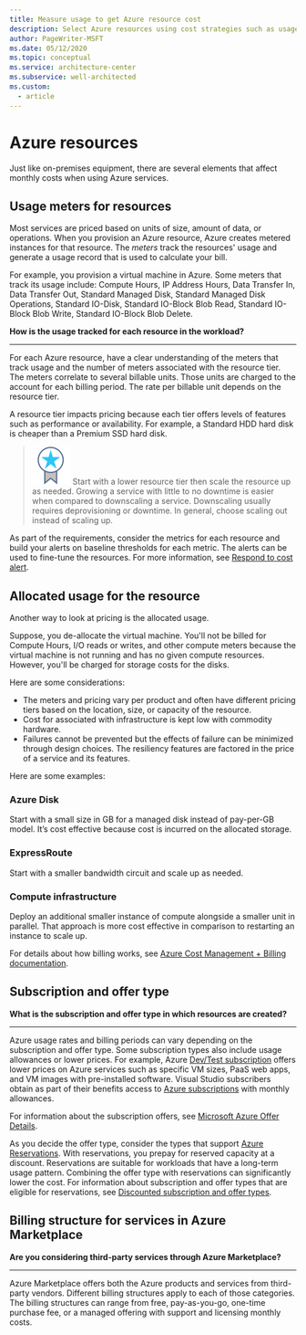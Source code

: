 ```yaml
---
title: Measure usage to get Azure resource cost
description: Select Azure resources using cost strategies such as usage meters, allocated usage, subscription and offer types, or Azure Marketplace billing structures.
author: PageWriter-MSFT
ms.date: 05/12/2020
ms.topic: conceptual
ms.service: architecture-center
ms.subservice: well-architected
ms.custom:
  - article
---
```


# Azure resources 
Just like on-premises equipment, there are several elements that affect monthly costs when using Azure services. 

## Usage meters for resources
Most services are priced based on units of size, amount of data, or operations. When you provision an Azure resource, Azure creates metered instances for that resource. The _meters_ track the resources' usage and generate a usage record that is used to calculate your bill.

For example, you provision a virtual machine in Azure. Some meters that track its usage include: Compute Hours, IP Address Hours, Data Transfer In, Data Transfer Out, Standard Managed Disk, Standard Managed Disk Operations, Standard IO-Disk, Standard IO-Block Blob Read, Standard IO-Block Blob Write, Standard IO-Block Blob Delete.


**How is the usage tracked for each resource in the workload?**  
***

For each Azure resource, have a clear understanding of the meters that track usage and the number of meters associated with the resource tier. The meters correlate to several billable units. Those units are charged to the account for each billing period. The rate per billable unit depends on the resource tier. 

A resource tier impacts pricing because each tier offers levels of features such as performance or availability. For example, a Standard HDD hard disk is cheaper than a Premium SSD hard disk. 

> ![Task](../../_images/i-best-practices.svg) Start with a lower resource tier then scale the resource up as needed. Growing a service with little to 
no downtime is easier when compared to downscaling a service. Downscaling usually requires deprovisioning or downtime. In general, choose scaling out instead of scaling up.

As part of the requirements, consider the metrics for each resource  and build your alerts on baseline thresholds for each metric. The alerts can be used to fine-tune the resources. For more information, see [Respond to cost alert](monitor-alert.md).

## Allocated usage for the resource

Another way to look at pricing is the allocated usage.

Suppose, you de-allocate the virtual machine. You'll not be billed for Compute Hours, I/O reads or writes, and other compute meters because the virtual machine is not running and has no given compute resources. However, you'll be charged for storage costs for the disks.

Here are some considerations:
- The meters and pricing vary per product and often have different pricing tiers based on the location, size, or capacity of the resource.
- Cost for associated with infrastructure is kept low with commodity hardware.
- Failures cannot be prevented but the effects of failure can be minimized through design choices. The resiliency features are factored in the price of a service and its features.

Here are some examples:

### Azure Disk
Start with a small size in GB for a managed disk instead of pay-per-GB model. It’s cost effective because cost is incurred on the allocated storage. 
### ExpressRoute
Start with a smaller bandwidth circuit and scale up as needed. 
### Compute infrastructure
Deploy an additional smaller instance of compute alongside a smaller unit in parallel. That approach is more cost effective in comparison to restarting an instance to scale up.

For details about how billing works, see [Azure Cost Management + Billing documentation](/azure/cost-management-billing/).

## Subscription and offer type 


**What is the subscription and offer type in which resources are created?**  
***

Azure usage rates and billing periods can vary depending on the subscription and offer type.
Some subscription types also include usage allowances or lower prices. For example, Azure [Dev/Test subscription](https://azure.microsoft.com/offers/ms-azr-0148p/) offers lower prices on Azure services such as specific VM sizes, PaaS web apps, and VM images with pre-installed software. Visual Studio subscribers obtain as part of their benefits access to [Azure subscriptions](https://azure.microsoft.com/offers/ms-azr-0063p/) with monthly allowances.

For information about the subscription offers, see [Microsoft Azure Offer Details](https://azure.microsoft.com/support/legal/offer-details/).

As you decide the offer type, consider the types that support [Azure Reservations](/azure/cost-management-billing/reservations/). With reservations, you prepay for reserved capacity at a discount. Reservations are suitable for workloads that have a long-term usage pattern. Combining the offer type with reservations can significantly lower the cost. For information about subscription and offer types that are eligible for reservations, see [Discounted subscription and offer types](/azure/cost-management-billing/reservations/prepare-buy-reservation#scope-reservations).



## Billing structure for services in Azure Marketplace


**Are you considering third-party services through Azure Marketplace?**  
***

Azure Marketplace offers both the Azure products and services from third-party vendors. Different billing structures apply to each of those categories. The billing structures can range from free, pay-as-you-go, one-time purchase fee, or a managed offering with support and licensing monthly costs.
